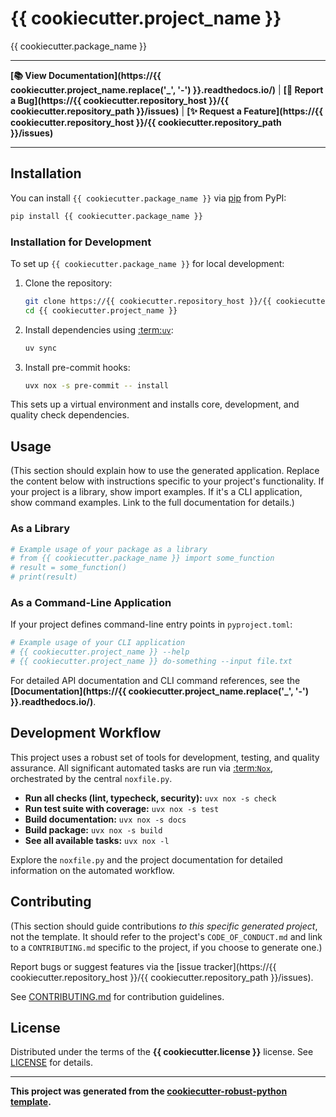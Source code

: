 # {{ cookiecutter.project_name }}

{{ cookiecutter.package_name }}

---

**[📚 View Documentation](https://{{ cookiecutter.project_name.replace('_', '-') }}.readthedocs.io/)** | **[🐛 Report a Bug](https://{{ cookiecutter.repository_host }}/{{ cookiecutter.repository_path }}/issues)** | **[✨ Request a Feature](https://{{ cookiecutter.repository_host }}/{{ cookiecutter.repository_path }}/issues)**

---

## Installation

You can install `{{ cookiecutter.package_name }}` via [pip](pip-documentation) from PyPI:

```bash
pip install {{ cookiecutter.package_name }}
```

### Installation for Development

To set up `{{ cookiecutter.package_name }}` for local development:

1.  Clone the repository:
    ```bash
    git clone https://{{ cookiecutter.repository_host }}/{{ cookiecutter.repository_path }}.git
    cd {{ cookiecutter.project_name }}
    ```
2.  Install dependencies using [:term:`uv`](uv-documentation):
    ```bash
    uv sync
    ```
3.  Install pre-commit hooks:
    ```bash
    uvx nox -s pre-commit -- install
    ```

This sets up a virtual environment and installs core, development, and quality check dependencies.

## Usage

(This section should explain how to use the generated application. Replace the content below with instructions specific to your project's functionality. If your project is a library, show import examples. If it's a CLI application, show command examples. Link to the full documentation for details.)

### As a Library

```python
# Example usage of your package as a library
# from {{ cookiecutter.package_name }} import some_function
# result = some_function()
# print(result)
```

### As a Command-Line Application

If your project defines command-line entry points in `pyproject.toml`:

```bash
# Example usage of your CLI application
# {{ cookiecutter.project_name }} --help
# {{ cookiecutter.project_name }} do-something --input file.txt
```

For detailed API documentation and CLI command references, see the **[Documentation](https://{{ cookiecutter.project_name.replace('_', '-') }}.readthedocs.io/)**.

## Development Workflow

This project uses a robust set of tools for development, testing, and quality assurance. All significant automated tasks are run via [:term:`Nox`](nox-documentation), orchestrated by the central `noxfile.py`.

*   **Run all checks (lint, typecheck, security):** `uvx nox -s check`
*   **Run test suite with coverage:** `uvx nox -s test`
*   **Build documentation:** `uvx nox -s docs`
*   **Build package:** `uvx nox -s build`
*   **See all available tasks:** `uvx nox -l`

Explore the `noxfile.py` and the project documentation for detailed information on the automated workflow.

## Contributing

(This section should guide contributions *to this specific generated project*, not the template. It should refer to the project's `CODE_OF_CONDUCT.md` and link to a `CONTRIBUTING.md` specific to the project, if you choose to generate one.)

Report bugs or suggest features via the [issue tracker](https://{{ cookiecutter.repository_host }}/{{ cookiecutter.repository_path }}/issues).

See [CONTRIBUTING.md](#) for contribution guidelines.

## License

Distributed under the terms of the **{{ cookiecutter.license }}** license. See [LICENSE](LICENSE) for details.

---

**This project was generated from the [cookiecutter-robust-python template](https://github.com/56kyle/cookiecutter-robust-python).**
